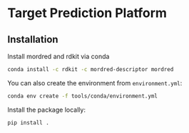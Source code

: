 # Target Prediction Platform

## Installation

Install mordred and rdkit via conda

```bash
conda install -c rdkit -c mordred-descriptor mordred
```

You can also create the environment from `environment.yml`:

```bash
conda env create -f tools/conda/environment.yml
```

Install the package locally:

```bash
pip install .
```
